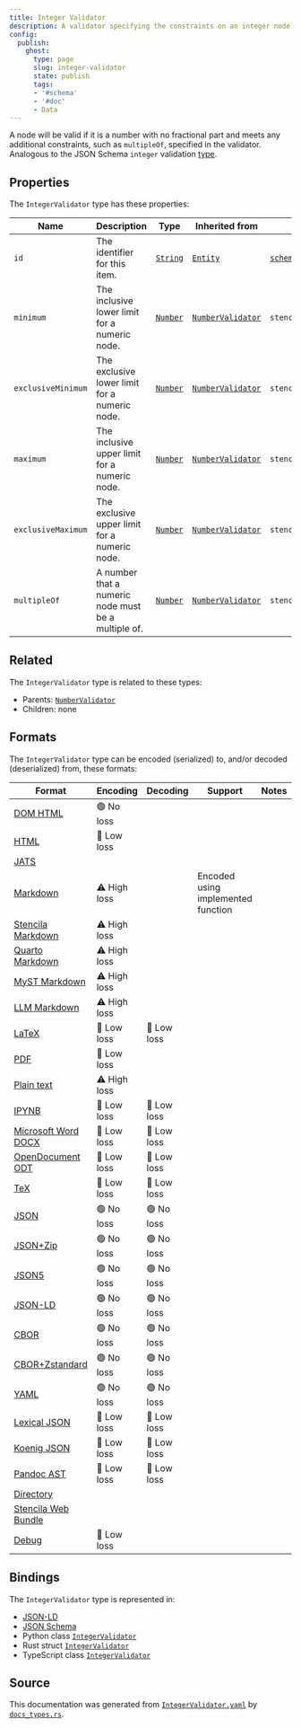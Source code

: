 ```yaml
---
title: Integer Validator
description: A validator specifying the constraints on an integer node.
config:
  publish:
    ghost:
      type: page
      slug: integer-validator
      state: publish
      tags:
      - '#schema'
      - '#doc'
      - Data
---
```


A node will be valid if it is a number with no fractional part and meets any additional constraints,
such as `multipleOf`, specified in the validator.
Analogous to the JSON Schema `integer` validation [type](https://json-schema.org/draft/2019-09/json-schema-validation.html#rfc.section.6.1.1).


## Properties

The `IntegerValidator` type has these properties:

| Name               | Description                                         | Type                                                               | Inherited from                                                                        | `JSON-LD @id`                        | Aliases                                  |
| ------------------ | --------------------------------------------------- | ------------------------------------------------------------------ | ------------------------------------------------------------------------------------- | ------------------------------------ | ---------------------------------------- |
| `id`               | The identifier for this item.                       | [`String`](https://stencila.ghost.io/docs/reference/schema/string) | [`Entity`](https://stencila.ghost.io/docs/reference/schema/entity)                    | [`schema:id`](https://schema.org/id) | -                                        |
| `minimum`          | The inclusive lower limit for a numeric node.       | [`Number`](https://stencila.ghost.io/docs/reference/schema/number) | [`NumberValidator`](https://stencila.ghost.io/docs/reference/schema/number-validator) | `stencila:minimum`                   | -                                        |
| `exclusiveMinimum` | The exclusive lower limit for a numeric node.       | [`Number`](https://stencila.ghost.io/docs/reference/schema/number) | [`NumberValidator`](https://stencila.ghost.io/docs/reference/schema/number-validator) | `stencila:exclusiveMinimum`          | `exclusive-minimum`, `exclusive_minimum` |
| `maximum`          | The inclusive upper limit for a numeric node.       | [`Number`](https://stencila.ghost.io/docs/reference/schema/number) | [`NumberValidator`](https://stencila.ghost.io/docs/reference/schema/number-validator) | `stencila:maximum`                   | -                                        |
| `exclusiveMaximum` | The exclusive upper limit for a numeric node.       | [`Number`](https://stencila.ghost.io/docs/reference/schema/number) | [`NumberValidator`](https://stencila.ghost.io/docs/reference/schema/number-validator) | `stencila:exclusiveMaximum`          | `exclusive-maximum`, `exclusive_maximum` |
| `multipleOf`       | A number that a numeric node must be a multiple of. | [`Number`](https://stencila.ghost.io/docs/reference/schema/number) | [`NumberValidator`](https://stencila.ghost.io/docs/reference/schema/number-validator) | `stencila:multipleOf`                | `multiple-of`, `multiple_of`             |

## Related

The `IntegerValidator` type is related to these types:

- Parents: [`NumberValidator`](https://stencila.ghost.io/docs/reference/schema/number-validator)
- Children: none

## Formats

The `IntegerValidator` type can be encoded (serialized) to, and/or decoded (deserialized) from, these formats:

| Format                                                                       | Encoding     | Decoding   | Support                            | Notes |
| ---------------------------------------------------------------------------- | ------------ | ---------- | ---------------------------------- | ----- |
| [DOM HTML](https://stencila.ghost.io/docs/reference/formats/dom.html)        | 🟢 No loss    |            |                                    |
| [HTML](https://stencila.ghost.io/docs/reference/formats/html)                | 🔷 Low loss   |            |                                    |
| [JATS](https://stencila.ghost.io/docs/reference/formats/jats)                |              |            |                                    |
| [Markdown](https://stencila.ghost.io/docs/reference/formats/md)              | ⚠️ High loss |            | Encoded using implemented function |
| [Stencila Markdown](https://stencila.ghost.io/docs/reference/formats/smd)    | ⚠️ High loss |            |                                    |
| [Quarto Markdown](https://stencila.ghost.io/docs/reference/formats/qmd)      | ⚠️ High loss |            |                                    |
| [MyST Markdown](https://stencila.ghost.io/docs/reference/formats/myst)       | ⚠️ High loss |            |                                    |
| [LLM Markdown](https://stencila.ghost.io/docs/reference/formats/llmd)        | ⚠️ High loss |            |                                    |
| [LaTeX](https://stencila.ghost.io/docs/reference/formats/latex)              | 🔷 Low loss   | 🔷 Low loss |                                    |
| [PDF](https://stencila.ghost.io/docs/reference/formats/pdf)                  | 🔷 Low loss   |            |                                    |
| [Plain text](https://stencila.ghost.io/docs/reference/formats/text)          | ⚠️ High loss |            |                                    |
| [IPYNB](https://stencila.ghost.io/docs/reference/formats/ipynb)              | 🔷 Low loss   | 🔷 Low loss |                                    |
| [Microsoft Word DOCX](https://stencila.ghost.io/docs/reference/formats/docx) | 🔷 Low loss   | 🔷 Low loss |                                    |
| [OpenDocument ODT](https://stencila.ghost.io/docs/reference/formats/odt)     | 🔷 Low loss   | 🔷 Low loss |                                    |
| [TeX](https://stencila.ghost.io/docs/reference/formats/tex)                  | 🔷 Low loss   | 🔷 Low loss |                                    |
| [JSON](https://stencila.ghost.io/docs/reference/formats/json)                | 🟢 No loss    | 🟢 No loss  |                                    |
| [JSON+Zip](https://stencila.ghost.io/docs/reference/formats/json.zip)        | 🟢 No loss    | 🟢 No loss  |                                    |
| [JSON5](https://stencila.ghost.io/docs/reference/formats/json5)              | 🟢 No loss    | 🟢 No loss  |                                    |
| [JSON-LD](https://stencila.ghost.io/docs/reference/formats/jsonld)           | 🟢 No loss    | 🟢 No loss  |                                    |
| [CBOR](https://stencila.ghost.io/docs/reference/formats/cbor)                | 🟢 No loss    | 🟢 No loss  |                                    |
| [CBOR+Zstandard](https://stencila.ghost.io/docs/reference/formats/cbor.zstd) | 🟢 No loss    | 🟢 No loss  |                                    |
| [YAML](https://stencila.ghost.io/docs/reference/formats/yaml)                | 🟢 No loss    | 🟢 No loss  |                                    |
| [Lexical JSON](https://stencila.ghost.io/docs/reference/formats/lexical)     | 🔷 Low loss   | 🔷 Low loss |                                    |
| [Koenig JSON](https://stencila.ghost.io/docs/reference/formats/koenig)       | 🔷 Low loss   | 🔷 Low loss |                                    |
| [Pandoc AST](https://stencila.ghost.io/docs/reference/formats/pandoc)        | 🔷 Low loss   | 🔷 Low loss |                                    |
| [Directory](https://stencila.ghost.io/docs/reference/formats/directory)      |              |            |                                    |
| [Stencila Web Bundle](https://stencila.ghost.io/docs/reference/formats/swb)  |              |            |                                    |
| [Debug](https://stencila.ghost.io/docs/reference/formats/debug)              | 🔷 Low loss   |            |                                    |

## Bindings

The `IntegerValidator` type is represented in:

- [JSON-LD](https://stencila.org/IntegerValidator.jsonld)
- [JSON Schema](https://stencila.org/IntegerValidator.schema.json)
- Python class [`IntegerValidator`](https://github.com/stencila/stencila/blob/main/python/python/stencila/types/integer_validator.py)
- Rust struct [`IntegerValidator`](https://github.com/stencila/stencila/blob/main/rust/schema/src/types/integer_validator.rs)
- TypeScript class [`IntegerValidator`](https://github.com/stencila/stencila/blob/main/ts/src/types/IntegerValidator.ts)

## Source

This documentation was generated from [`IntegerValidator.yaml`](https://github.com/stencila/stencila/blob/main/schema/IntegerValidator.yaml) by [`docs_types.rs`](https://github.com/stencila/stencila/blob/main/rust/schema-gen/src/docs_types.rs).
